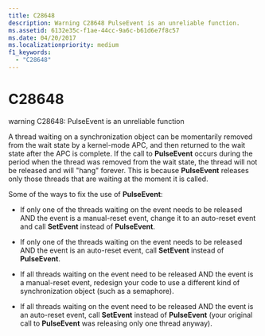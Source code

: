 ```yaml
---
title: C28648
description: Warning C28648 PulseEvent is an unreliable function.
ms.assetid: 6132e35c-f1ae-44cc-9a6c-b61d6e7f8c57
ms.date: 04/20/2017
ms.localizationpriority: medium 
f1_keywords: 
  - "C28648"
---
```


# C28648


warning C28648: PulseEvent is an unreliable function

A thread waiting on a synchronization object can be momentarily removed from the wait state by a kernel-mode APC, and then returned to the wait state after the APC is complete. If the call to **PulseEvent** occurs during the period when the thread was removed from the wait state, the thread will not be released and will "hang" forever. This is because **PulseEvent** releases only those threads that are waiting at the moment it is called.

Some of the ways to fix the use of **PulseEvent**:

-   If only one of the threads waiting on the event needs to be released AND the event is a manual-reset event, change it to an auto-reset event and call **SetEvent** instead of **PulseEvent**.

-   If only one of the threads waiting on the event needs to be released AND the event is an auto-reset event, call **SetEvent** instead of **PulseEvent**.

-   If all threads waiting on the event need to be released AND the event is a manual-reset event, redesign your code to use a different kind of synchronization object (such as a semaphore).

-   If all threads waiting on the event need to be released AND the event is an auto-reset event, call **SetEvent** instead of **PulseEvent** (your original call to **PulseEvent** was releasing only one thread anyway).

 

 





